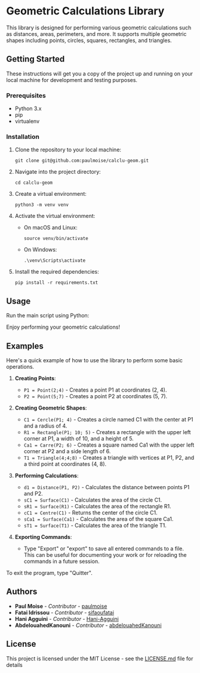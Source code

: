 # Geometric Calculations Library

This library is designed for performing various geometric calculations such as distances, areas, perimeters, and more. It supports multiple geometric shapes including points, circles, squares, rectangles, and triangles.

## Getting Started

These instructions will get you a copy of the project up and running on your local machine for development and testing purposes.

### Prerequisites

- Python 3.x
- pip
- virtualenv

### Installation

1. Clone the repository to your local machine:

    ```
    git clone git@github.com:paulmoise/calclu-geom.git
    ```

2. Navigate into the project directory:

    ```
    cd calclu-geom
    ```

3. Create a virtual environment:

    ```
    python3 -m venv venv
    ```

4. Activate the virtual environment:

    - On macOS and Linux:

        ```
        source venv/bin/activate
        ```

    - On Windows:

        ```
        .\venv\Scripts\activate
        ```

5. Install the required dependencies:

    ```
    pip install -r requirements.txt
    ```

## Usage

Run the main script using Python:




Enjoy performing your geometric calculations!

## Examples

Here's a quick example of how to use the library to perform some basic operations.

1. **Creating Points**:
    - `P1 = Point(2;4)` - Creates a point P1 at coordinates (2, 4).
    - `P2 = Point(5;7)` - Creates a point P2 at coordinates (5, 7).

2. **Creating Geometric Shapes**:
    - `C1 = Cercle(P1; 4)` - Creates a circle named C1 with the center at P1 and a radius of 4.
    - `R1 = Rectangle(P1; 10; 5)` - Creates a rectangle with the upper left corner at P1, a width of 10, and a height of 5.
    - `Ca1 = Carre(P2; 6)` - Creates a square named Ca1 with the upper left corner at P2 and a side length of 6.
    - `T1 = Triangle(4;4;8)` - Creates a triangle with vertices at P1, P2, and a third point at coordinates (4, 8).

3. **Performing Calculations**:
    - `d1 = Distance(P1, P2)` - Calculates the distance between points P1 and P2.
    - `sC1 = Surface(C1)` - Calculates the area of the circle C1.
    - `sR1 = Surface(R1)` - Calculates the area of the rectangle R1.
    - `cC1 = Centre(C1)` - Returns the center of the circle C1.
    - `sCa1 = Surface(Ca1)` - Calculates the area of the square Ca1.
    - `sT1 = Surface(T1)` - Calculates the area of the triangle T1.

4. **Exporting Commands**:
    - Type "Export" or "export" to save all entered commands to a file. This can be useful for documenting your work or for reloading the commands in a future session.

To exit the program, type "Quitter".

## Authors

- **Paul Moise** - *Contributor* - [paulmoise](https://github.com/paulmoise)
- **Fatai Idrissou** - *Contributor* - [sifaoufatai](https://github.com/sifaoufatai)
- **Hani Agguini** - *Contributor* - [Hani-Agguini](https://github.com/Hani-Agguini)
- **AbdelouahedKanouni** - *Contributor* - [abdelouahedKanouni](https://github.com/abdelouahedKanouni)

## License

This project is licensed under the MIT License - see the [LICENSE.md](LICENSE.md) file for details

